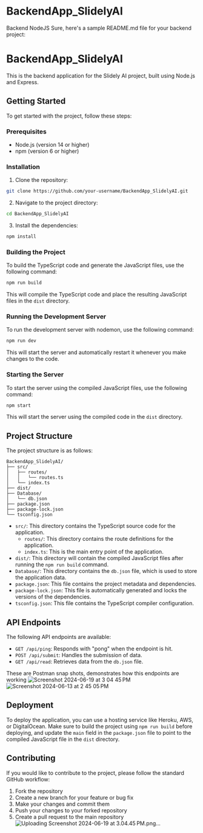 # BackendApp_SlidelyAI
Backend NodeJS
Sure, here's a sample README.md file for your backend project:

# BackendApp_SlidelyAI

This is the backend application for the Slidely AI project, built using Node.js and Express.

## Getting Started

To get started with the project, follow these steps:

### Prerequisites

- Node.js (version 14 or higher)
- npm (version 6 or higher)

### Installation

1. Clone the repository:

```bash
git clone https://github.com/your-username/BackendApp_SlidelyAI.git
```

2. Navigate to the project directory:

```bash
cd BackendApp_SlidelyAI
```

3. Install the dependencies:

```bash
npm install
```
### Building the Project

To build the TypeScript code and generate the JavaScript files, use the following command:

```bash
npm run build
```

This will compile the TypeScript code and place the resulting JavaScript files in the `dist` directory.

### Running the Development Server

To run the development server with nodemon, use the following command:

```bash
npm run dev
```

This will start the server and automatically restart it whenever you make changes to the code.



### Starting the Server

To start the server using the compiled JavaScript files, use the following command:

```bash
npm start
```

This will start the server using the compiled code in the `dist` directory.

## Project Structure

The project structure is as follows:

```
BackendApp_SlidelyAI/
├── src/
│   ├── routes/
│   │   └── routes.ts
│   └── index.ts
├── dist/
├── Database/
│   └── db.json
├── package.json
├── package-lock.json
└── tsconfig.json
```

- `src/`: This directory contains the TypeScript source code for the application.
  - `routes/`: This directory contains the route definitions for the application.
  - `index.ts`: This is the main entry point of the application.
- `dist/`: This directory will contain the compiled JavaScript files after running the `npm run build` command.
- `Database/`: This directory contains the `db.json` file, which is used to store the application data.
- `package.json`: This file contains the project metadata and dependencies.
- `package-lock.json`: This file is automatically generated and locks the versions of the dependencies.
- `tsconfig.json`: This file contains the TypeScript compiler configuration.

## API Endpoints

The following API endpoints are available:

- `GET /api/ping`: Responds with "pong" when the endpoint is hit.
- `POST /api/submit`: Handles the submission of data.
- `GET /api/read`: Retrieves data from the `db.json` file.

These are Postman snap shots, demonstrates how this endpoints are working
![Screenshot 2024-06-19 at 3 04 45 PM](https://github.com/adiabb05-1317/BackendApp_SlidelyAI/assets/108891742/101acea8-2c5c-44a0-bf01-4b5c3ca9e9b4)
![Screenshot 2024-06-13 at 2 45 05 PM](https://github.com/adiabb05-1317/BackendApp_SlidelyAI/assets/108891742/eab007ac-88f0-4193-8372-cc0ab7e531d0)


## Deployment

To deploy the application, you can use a hosting service like Heroku, AWS, or DigitalOcean. Make sure to build the project using `npm run build` before deploying, and update the `main` field in the `package.json` file to point to the compiled JavaScript file in the `dist` directory.

## Contributing

If you would like to contribute to the project, please follow the standard GitHub workflow:

1. Fork the repository
2. Create a new branch for your feature or bug fix
3. Make your changes and commit them
4. Push your changes to your forked repository
5. Create a pull request to the main repository
   ![Uploading Screenshot 2024-06-19 at 3.04.45 PM.png…]()

